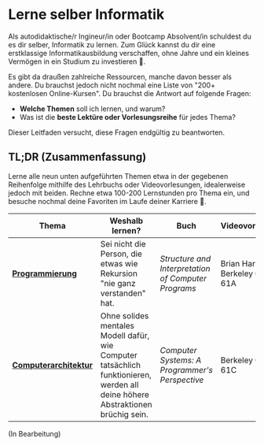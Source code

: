 # Lerne selber Informatik

Als autodidaktische/r Ingineur/in oder Bootcamp Absolvent/in schuldest du es dir selber, Informatik zu lernen. Zum Glück kannst du dir eine erstklassige Informatikausbildung verschaffen, ohne Jahre und ein kleines Vermögen in ein Studium zu investieren 💸.

Es gibt da draußen zahlreiche Ressourcen, manche davon besser als andere. Du brauchst jedoch nicht nochmal eine Liste von "200+ kostenlosen Online-Kursen". Du brauchst die Antwort auf folgende Fragen:

* **Welche Themen** soll ich lernen, und warum?
* Was ist die **beste Lektüre oder Vorlesungsreihe** für jedes Thema?

Dieser Leitfaden versucht, diese Fragen endgültig zu beantworten.

## TL;DR (Zusammenfassung)

Lerne alle neun unten aufgeführten Themen etwa in der gegebenen Reihenfolge mithilfe des Lehrbuchs oder Videovorlesungen, idealerweise jedoch mit beiden. Rechne etwa 100-200 Lernstunden pro Thema ein, und besuche nochmal deine Favoriten im Laufe deiner Karriere 🚀.

| Thema                                                                   | Weshalb lernen?                                                                                                                 | Buch                                                | Videovorlesung                |
| --------------                                                          | ---------------                                                                                                                 | ----                                                | --------------                |
| **[Programmierung](#Programmierung)**                                   | Sei nicht die Person, die etwas wie Rekursion "nie ganz verstanden" hat.                                                        | *Structure and Interpretation of Computer Programs* | Brian Harveys Berkeley CS 61A |
| **[Computerarchitektur](#Computerarchitektur)**                         | Ohne solides mentales Modell dafür, wie Computer tatsächlich funktionieren, werden all deine höhere Abstraktionen brüchig sein. | *Computer Systems: A Programmer's Perspective*      | Berkeley CS 61C               |

(In Bearbeitung)
